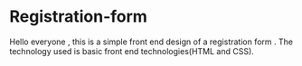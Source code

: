 # Registration-form
Hello everyone , this is a simple front end design of a registration form . The technology used is basic front end technologies(HTML and CSS).
